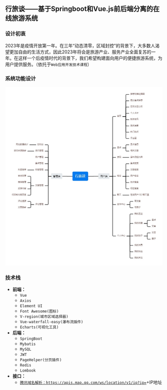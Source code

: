 ## 行旅谈——基于Springboot和Vue.js前后端分离的在线旅游系统
### 设计初衷
2023年是疫情开放第一年。在三年“动态清零，区域封控”的背景下，大多数人渴望更加自由的生活方式，因此2023年将会是旅游产业、服务产业全面复苏的一年。在这样一个后疫情时代的背景下，我们希望构建面向用户的便捷旅游系统，为用户提供服务。（依托于`Web应用开发技术课程`）
### 系统功能设计
<img src="assets/functions.png" alt="Image Description" width="640" height="573">

### 技术栈
- **前端：**
  - `Vue`
  - `Axios`
  - `Element UI`
  - `Font Awesome(图标)`
  - `V-region(城市区域选择器)`
  - `Vue-waterfall-easy(瀑布流插件)`
  - `Echarts(可视化工具)`
- **后端：**
  - `SpringBoot`
  - `Mybatis`
  - `MySQL`
  - `JWT`
  - `PageHelper(分页插件)`
  - `Redis`
  - `Lombook`
- **接口：**
  - [`腾讯域名解析：https://apis.map.qq.com/ws/location/v1/ip?ip=`](https://apis.map.qq.com/ws/location/v1/ip?ip=)+IP地址
